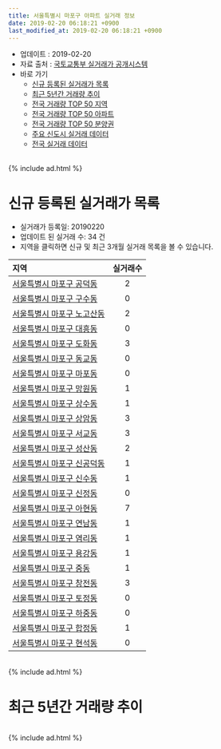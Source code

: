 ```yaml
---
title: 서울특별시 마포구 아파트 실거래 정보
date: 2019-02-20 06:18:21 +0900
last_modified_at: 2019-02-20 06:18:21 +0900
---
```


* 업데이트 : 2019-02-20
* 자료 출처 : [국토교통부 실거래가 공개시스템](http://rt.molit.go.kr)
* 바로 가기
    * [신규 등록된 실거래가 목록](#신규-등록된-실거래가-목록)
    * [최근 5년간 거래량 추이](#최근-5년간-거래량-추이)
    * [전국 거래량 TOP 50 지역](https://inasie.github.io/apt-trade-info/최근-3개월-전국에서-가장-거래가-많이-발생한-지역)
    * [전국 거래량 TOP 50 아파트](https://inasie.github.io/apt-trade-info/최근-3개월-전국에서-가장-거래가-많이-발생한-아파트)
    * [전국 거래량 TOP 50 분양권](https://inasie.github.io/apt-trade-info/최근-3개월-전국에서-가장-거래가-많이-발생한-분양권)
    * [주요 신도시 실거래 데이터](https://inasie.github.io/apt-trade-info/주요-신도시)
    * [전국 실거래 데이터](https://inasie.github.io/apt-trade-info/전국)

<br>
{% include ad.html %}
<br>

# 신규 등록된 실거래가 목록
* 실거래가 등록일: 20190220
* 업데이트 된 실거래 수: 34 건
* 지역을 클릭하면 신규 및 최근 3개월 실거래 목록을 볼 수 있습니다.


|지역|실거래수|
|:---|:---:|
|[서울특별시 마포구 공덕동](https://inasie.github.io/apt-trade-info/서울특별시-마포구-공덕동)|2|
|[서울특별시 마포구 구수동](https://inasie.github.io/apt-trade-info/서울특별시-마포구-구수동)|0|
|[서울특별시 마포구 노고산동](https://inasie.github.io/apt-trade-info/서울특별시-마포구-노고산동)|2|
|[서울특별시 마포구 대흥동](https://inasie.github.io/apt-trade-info/서울특별시-마포구-대흥동)|0|
|[서울특별시 마포구 도화동](https://inasie.github.io/apt-trade-info/서울특별시-마포구-도화동)|3|
|[서울특별시 마포구 동교동](https://inasie.github.io/apt-trade-info/서울특별시-마포구-동교동)|0|
|[서울특별시 마포구 마포동](https://inasie.github.io/apt-trade-info/서울특별시-마포구-마포동)|0|
|[서울특별시 마포구 망원동](https://inasie.github.io/apt-trade-info/서울특별시-마포구-망원동)|1|
|[서울특별시 마포구 상수동](https://inasie.github.io/apt-trade-info/서울특별시-마포구-상수동)|1|
|[서울특별시 마포구 상암동](https://inasie.github.io/apt-trade-info/서울특별시-마포구-상암동)|3|
|[서울특별시 마포구 서교동](https://inasie.github.io/apt-trade-info/서울특별시-마포구-서교동)|3|
|[서울특별시 마포구 성산동](https://inasie.github.io/apt-trade-info/서울특별시-마포구-성산동)|2|
|[서울특별시 마포구 신공덕동](https://inasie.github.io/apt-trade-info/서울특별시-마포구-신공덕동)|1|
|[서울특별시 마포구 신수동](https://inasie.github.io/apt-trade-info/서울특별시-마포구-신수동)|1|
|[서울특별시 마포구 신정동](https://inasie.github.io/apt-trade-info/서울특별시-마포구-신정동)|0|
|[서울특별시 마포구 아현동](https://inasie.github.io/apt-trade-info/서울특별시-마포구-아현동)|7|
|[서울특별시 마포구 연남동](https://inasie.github.io/apt-trade-info/서울특별시-마포구-연남동)|1|
|[서울특별시 마포구 염리동](https://inasie.github.io/apt-trade-info/서울특별시-마포구-염리동)|1|
|[서울특별시 마포구 용강동](https://inasie.github.io/apt-trade-info/서울특별시-마포구-용강동)|1|
|[서울특별시 마포구 중동](https://inasie.github.io/apt-trade-info/서울특별시-마포구-중동)|1|
|[서울특별시 마포구 창전동](https://inasie.github.io/apt-trade-info/서울특별시-마포구-창전동)|3|
|[서울특별시 마포구 토정동](https://inasie.github.io/apt-trade-info/서울특별시-마포구-토정동)|0|
|[서울특별시 마포구 하중동](https://inasie.github.io/apt-trade-info/서울특별시-마포구-하중동)|0|
|[서울특별시 마포구 합정동](https://inasie.github.io/apt-trade-info/서울특별시-마포구-합정동)|1|
|[서울특별시 마포구 현석동](https://inasie.github.io/apt-trade-info/서울특별시-마포구-현석동)|0|


<br>
{% include ad.html %}
<br>

# 최근 5년간 거래량 추이


<div style="width:100%;">
    <canvas id="deal_progress" height="200"></canvas>
</div>

<script>
new Chart(document.getElementById("deal_progress"), {
    type: 'line',
    data: {
        labels: ['201402','201403','201404','201405','201406','201407','201408','201409','201410','201411','201412','201501','201502','201503','201504','201505','201506','201507','201508','201509','201510','201511','201512','201601','201602','201603','201604','201605','201606','201607','201608','201609','201610','201611','201612','201701','201702','201703','201704','201705','201706','201707','201708','201709','201710','201711','201712','201801','201802','201803','201804','201805','201806','201807','201808','201809','201810','201811','201812','201901','201902'],
        datasets: [{
            label: '매매',
            pointRadius: 1,
            data: [336, 236, 176, 153, 181, 180, 312, 307, 273, 187, 232, 342, 347, 575, 475, 402, 431, 367, 322, 332, 441, 279, 165, 203, 190, 308, 417, 399, 464, 456, 425, 463, 472, 240, 171, 146, 238, 389, 392, 549, 456, 467, 187, 273, 233, 335, 364, 617, 379, 290, 140, 157, 177, 368, 565, 233, 115, 51, 46, 40, 7],
            borderColor: "rgba(255, 201, 14, 1)",
            backgroundColor: "rgba(255, 201, 14, 0.5)",
            fill: false,
            lineTension: 0
        },{
            label: '전월세',
            pointRadius: 1,
            data: [587, 632, 435, 443, 442, 486, 616, 644, 692, 689, 796, 826, 612, 733, 606, 486, 422, 455, 431, 386, 442, 422, 446, 500, 461, 593, 435, 422, 399, 410, 511, 555, 575, 570, 648, 570, 713, 653, 497, 522, 535, 516, 491, 547, 447, 474, 577, 655, 608, 738, 493, 461, 447, 463, 569, 602, 570, 561, 602, 408, 143],
            borderColor: "rgba(0, 141, 185, 1)",
            backgroundColor: "rgba(0, 141, 185, 0.5)",
            fill: false,
            lineTension: 0
        }
        ]
    },
    options: {
        responsive: true,
        title: {
            display: false
        },
        tooltips: {
            mode: 'index',
            intersect: false
        },
        hover: {
            mode: 'nearest',
            intersect: true
        },
        scales: {
            xAxes: [{
                display: true,
                scaleLabel: {
                    display: true,
                    labelString: '년/월'
                }
            }],
            yAxes: [{
                display: true,
                ticks: {
                    suggestedMin: 0,
                },
                scaleLabel: {
                    display: true,
                    labelString: '실거래 수'
                }
            }]
        }
    }
});

</script>


<br>
{% include ad.html %}
<br>

